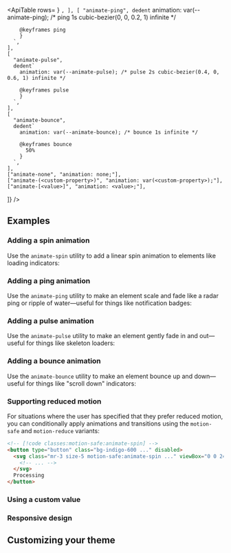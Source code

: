 <ApiTable
  rows=
        }
      `,
    ],
    [
      "animate-ping",
      dedent`
        animation: var(--animate-ping); /* ping 1s cubic-bezier(0, 0, 0.2, 1) infinite */

        @keyframes ping 
        }
      `,
    ],
    [
      "animate-pulse",
      dedent`
        animation: var(--animate-pulse); /* pulse 2s cubic-bezier(0.4, 0, 0.6, 1) infinite */

        @keyframes pulse 
        }
      `,
    ],
    [
      "animate-bounce",
      dedent`
        animation: var(--animate-bounce); /* bounce 1s infinite */

        @keyframes bounce 
          50% 
        }
      `,
    ],
    ["animate-none", "animation: none;"],
    ["animate-(<custom-property>)", "animation: var(<custom-property>);"],
    ["animate-[<value>]", "animation: <value>;"],

]}
/>

## Examples

### Adding a spin animation

Use the `animate-spin` utility to add a linear spin animation to elements like loading indicators:

### Adding a ping animation

Use the `animate-ping` utility to make an element scale and fade like a radar ping or ripple of water—useful for things like notification badges:

### Adding a pulse animation

Use the `animate-pulse` utility to make an element gently fade in and out—useful for things like skeleton loaders:

### Adding a bounce animation

Use the `animate-bounce` utility to make an element bounce up and down—useful for things like "scroll down" indicators:

### Supporting reduced motion

For situations where the user has specified that they prefer reduced motion, you can conditionally apply animations and transitions using the `motion-safe` and `motion-reduce` variants:

```html
<!-- [!code classes:motion-safe:animate-spin] -->
<button type="button" class="bg-indigo-600 ..." disabled>
  <svg class="mr-3 size-5 motion-safe:animate-spin ..." viewBox="0 0 24 24">
    <!-- ... -->
  </svg>
  Processing
</button>
```

### Using a custom value

### Responsive design

## Customizing your theme